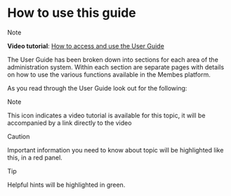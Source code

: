 # How to use this guide

> [!NOTE]
> **Video tutorial**: [How to access and use the User Guide](https://vimeo.com/388949973/9eb9f6436a)

The User Guide has been broken down into sections for each area of the administration system. Within each section are separate pages with details on how to use the various functions available in the Membes platform.

As you read through the User Guide look out for the following:

> [!NOTE]
> ​This icon indicates a video tutorial is available for this topic, it will be accompanied by a link directly to the video

> [!CAUTION]
> Important information you need to know about topic will be highlighted like this, in a red panel.

> [!TIP]
> Helpful hints will be highlighted in green.